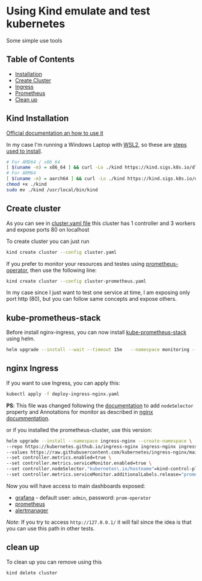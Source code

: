 # Using Kind emulate and test kubernetes

Some simple use tools

## Table of Contents

- [Installation](#kind-installation)
- [Create Cluster](#create-cluster)
- [Ingress](#nginx-ingress)
- [Prometheus](#kube-prometheus-stack)
- [Clean up](#clean-up)

## Kind Installation

[Official documentation an how to use it](https://kind.sigs.k8s.io/)

In my case I'm running a Windows Laptop with [WSL2](https://kind.sigs.k8s.io/docs/user/using-wsl2/), so these are [steps used to install](https://kind.sigs.k8s.io/docs/user/quick-start#installing-from-release-binaries).

```bash
# For AMD64 / x86_64
[ $(uname -m) = x86_64 ] && curl -Lo ./kind https://kind.sigs.k8s.io/dl/v0.25.0/kind-linux-amd64
# For ARM64
[ $(uname -m) = aarch64 ] && curl -Lo ./kind https://kind.sigs.k8s.io/dl/v0.25.0/kind-linux-arm64
chmod +x ./kind
sudo mv ./kind /usr/local/bin/kind
```

## Create cluster

As you can see in [cluster.yaml file](./kind/cluster.yaml) this cluster has 1 controller and 3 workers and expose ports 80 on localhost

To create cluster you can just run

```bash
kind create cluster --config cluster.yaml
```

If you prefer to monitor your resources and testes using [prometheus-operator](https://github.com/prometheus-community/helm-charts/tree/main/charts/kube-prometheus-stack), then use the following line:

```bash
kind create cluster --config cluster-prometheus.yaml
```

In my case since I just want to test one service at time, I am exposing only port http (80), but you can follow same concepts and expose others.

## kube-prometheus-stack

Before install nginx-ingress, you can now install [kube-prometheus-stack](https://github.com/prometheus-community/helm-charts/tree/main/charts/kube-prometheus-stack) using helm.

```bash
helm upgrade --install --wait --timeout 15m   --namespace monitoring --create-namespace   --repo https://prometheus-community.github.io/helm-charts   prometheus-stack kube-prometheus-stack -f prometheus-values.yaml
```

## nginx Ingress

If you want to use Ingress, you can apply this:

```bash
kubectl apply -f deploy-ingress-nginx.yaml
```

**PS**: This file was changed following the [documentation](https://kind.sigs.k8s.io/docs/user/ingress/#option-2-extraportmapping) to add `nodeSelector` property and Annotations for monitor as described in [nginx docummentation](https://kubernetes.github.io/ingress-nginx/user-guide/monitoring/).

or if you installed the prometheus-cluster, use this version:

```bash
helm upgrade --install --namespace ingress-nginx --create-namespace \
--repo https://kubernetes.github.io/ingress-nginx ingress-nginx ingress-nginx \
--values https://raw.githubusercontent.com/kubernetes/ingress-nginx/main/hack/manifest-templates/provider/kind/values.yaml \
--set controller.metrics.enabled=true \
--set controller.metrics.serviceMonitor.enabled=true \
--set controller.nodeSelector."kubernetes\.io/hostname"=kind-control-plane \
--set controller.metrics.serviceMonitor.additionalLabels.release="prometheus-stack"
```

Now you will have access to main dashboards exposed:

- [grafana](http://127.0.0.1/grafana/) - default user: `admin`, password: `prom-operator`
- [prometheus](http://127.0.0.1/prometheus)
- [alertmanager](http://127.0.0.1/alertmanager)

*Note*: If you try to access `http://127.0.0.1/` it will fail since the idea is that you can use this path in other tests.

## clean up

To clean up you can remove using this

```bash
kind delete cluster
```
